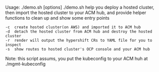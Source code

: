 
Usage: ./demo.sh [options]
	./demo.sh help you deploy a hosted cluster, then import the hosted cluster to your ACM hub,
	and provide helper functions to clean up and show some entry points

	-c	create hosted cluster(on AWS) and imported it to ACM hub
	-d	detach the hosted cluster from ACM hub and destroy the hosted cluster
	-r	render will output the hypershift CRs to YAML file for you to inspect
	-s	show routes to hosted cluster's OCP console and your ACM hub

Note: this script assums, you put the kubeconfig to your ACM huh at ./mgmt-kubeconfig
